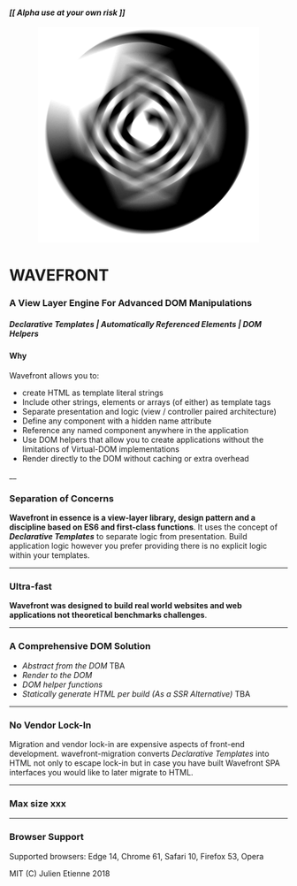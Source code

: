 #### _[[ Alpha use at your own risk ]]_

<p align="center">
<img src="https://github.com/julienetie/img/blob/master/wavefront-med.pdf.png?raw=true"/>
</p>

# WAVEFRONT

### A View Layer Engine For Advanced DOM Manipulations

##### Declarative Templates *|* Automatically Referenced Elements *|* DOM Helpers


#### Why
Wavefront allows you to: 
- create HTML as template literal strings
- Include other strings, elements or arrays (of either) as template tags
- Separate presentation and logic (view / controller paired architecture) 
- Define any component with a hidden name attribute 
- Reference any named component anywhere in the application
- Use DOM helpers that allow you to create applications without the limitations of Virtual-DOM implementations
- Render directly to the DOM without caching or extra overhead

__ 
### Separation of Concerns
**Wavefront in essence is a view-layer library, design pattern and a discipline based on ES6 and first-class functions**. It uses the concept of **_Declarative Templates_** to separate logic from presentation. Build application logic however you prefer providing there is no explicit logic within your templates. 
___
### Ultra-fast
**Wavefront was designed to build real world websites and web applications not theoretical benchmarks challenges**.
___
### A Comprehensive DOM Solution
- _Abstract from the DOM_ TBA
- _Render to the DOM_
- _DOM helper functions_
- _Statically generate HTML per build (As a SSR Alternative)_ TBA
___
### No Vendor Lock-In
Migration and vendor lock-in are expensive aspects of front-end development. wavefront-migration converts _Declarative Templates_ into HTML not only to escape lock-in but in case you have built Wavefront SPA interfaces you would like to later migrate to HTML.  
___
### Max size xxx
___
### Browser Support
Supported browsers:
Edge 14, Chrome 61, Safari 10, Firefox 53, Opera


MIT (C) Julien Etienne 2018
